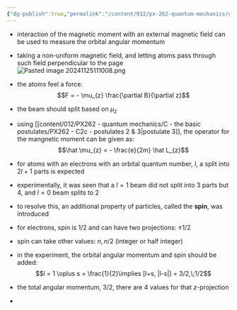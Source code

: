```yaml
---
{"dg-publish":true,"permalink":"/content/012/px-262-quantum-mechanics/g-measurement-of-angular-momentum/px-262-g2-stern-gerlach-experiment/","created":"2024-11-25T11:06:53.658+00:00","updated":"2024-11-26T01:08:46.563+00:00"}
---
```


- interaction of the magnetic moment with an external magnetic field can be used to measure the orbital angular momentum
- taking a non-uniform magnetic field, and letting atoms pass through such field perpendicular to the page
![Pasted image 20241125111008.png](/img/user/pics/Pasted%20image%2020241125111008.png)
- the atoms feel a force:
$$F = - \mu_{z} \frac{\partial B}{\partial z}$$
- the beam should split based on $\mu_{z}$
- using [[content/012/PX262 - quantum mechanics/C - the basic postulates/PX262 - C2c - postulates 2 & 3\|postulate 3]], the operator for the mangnetic moment can be given as:
$$\hat \mu_{z} = - \frac{e}{2m} \hat L_{z}$$
- for atoms with an electrons with an orbital quantum number, $l$, a split into $2l+1$ parts is expected
- experimentally, it was seen that a $l=1$ beam did not split into 3 parts but 4, and $l=0$ beam splits to 2
- to resolve this, an additional property of particles, called the **spin**, was introduced
- for electrons, spin is $1/2$ and can have two projections: $\pm 1/2$
- spin can take other values: $n, n/2$ (integer or half integer)

- in the experiment, the orbital angular momentum and spin should be added:
$$l = 1 \oplus s = \frac{1}{2}\implies [l+s, |l-s|] = 3/2,\;1/2$$
- the total angular momentum, $3/2$, there are 4 values for that $z$-projection
- 